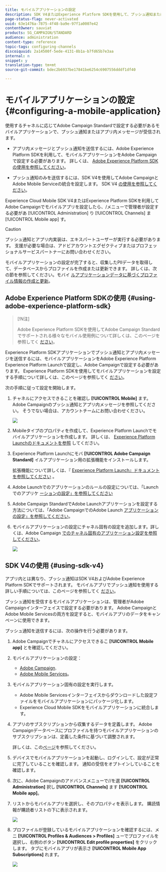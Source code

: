 ```yaml
---
title: モバイルアプリケーションの設定
description: SDK V4またはExperience Platform SDKを使用して、プッシュ通知またはアプリ内メッセージを送信するAdobe Campaignの設定方法を確認します。
page-status-flag: never-activated
uuid: 63e1476a-7875-4f48-ba9e-97f1a0007e42
contentOwner: sauviat
products: SG_CAMPAIGN/STANDARD
audience: administration
content-type: reference
topic-tags: configuring-channels
discoiquuid: 2a14500f-5ede-4131-8b1a-b7fd65b7e3aa
internal: n
snippet: y
translation-type: tm+mt
source-git-commit: bdec2b6937be17841be6254c6907556dddf1df40

---
```



# モバイルアプリケーションの設定{#configuring-a-mobile-application}

使用するチャネルに応じてAdobe Campaign Standardで設定する必要があるモバイルアプリケーションで、プッシュ通知またはアプリ内メッセージが受信されます。

* アプリ内メッセージとプッシュ通知を送信するには、Adobe Experience Platform SDKを利用して、モバイルアプリケーションをAdobe Campaignで設定する必要があります。 詳しくは、 [Adobe Experience Platform SDKの使用を参照してください](#using-adobe-experience-platform-sdk)。

* プッシュ通知のみを送信するには、SDK V4を使用してAdobe CampaignとAdobe Mobile Serviceの統合を設定します。 SDK V4 [の使用を参照してください](#using-sdk-v4)。

Experience Cloud Mobile SDK V4またはExperience Platform SDKを利用してAdobe Campaignでモバイルアプリを設定したら、/メニューで管理者が設定する必要があ [!UICONTROL Administration] り [!UICONTROL Channels] ま [!UICONTROL Mobile app] す。

>[!CAUTION]
>
>プッシュ通知とアプリ内実装は、エキスパートユーザーが実行する必要があります。 支援が必要な場合は、アドビアカウントエグゼクティブまたはプロフェッショナルサービスパートナーにお問い合わせください。

モバイルアプリケーションの設定が完了すると、収集したPIIデータを取得して、データベースからプロファイルを作成または更新できます。 詳しくは、次の節を参照してください。モバイ [ルアプリケーションデータに基づくプロファイル情報の作成と更新](../../channels/using/updating-profile-with-mobile-app-data.md)。

## Adobe Experience Platform SDKの使用 {#using-adobe-experience-platform-sdk}

>[!N注]
>
>Adobe Experience Platform SDKを使用してAdobe Campaign Standardでサポートされる様々なモバイル使用例について詳しくは、このページを参照してく [ださい](https://helpx.adobe.com/campaign/kb/configure-launch-rules-acs-use-cases.html)。

Experience Platform SDKアプリケーションでプッシュ通知とアプリ内メッセージを送信するには、モバイルアプリケーションをAdobe Experience Platform Experience Platform Launchで設定し、Adobe Campaignで設定する必要があります。 Experience Platform SDKを使用してモバイルアプリケーションを設定する手順について詳しくは、このページを参照してく [ださい](https://helpx.adobe.com/campaign/kb/configuring-app-sdkv4.html)。

次の手順に従って設定を開始します。

1. チャネルにアクセスできることを確認し **[!UICONTROL Mobile]** ます。Adobe Campaignのプッシュ通知とアプリ内メッセージを参照してください。 そうでない場合は、アカウントチームにお問い合わせください。

   ![](assets/launch_1.png)

1. Mobileタイプのプロパティを作成して、Experience Platform Launchでモバイルアプリケーションを作成します。 詳しくは、 [Experience Platform Launchのドキュメントを参照](https://aep-sdks.gitbook.io/docs/getting-started/create-a-mobile-property#create-a-new-mobile-property) してください。
1. Experience Platform Launchにモバ **[!UICONTROL Adobe Campaign Standard]** イルアプリケーション用の拡張機能をインストールします。

   拡張機能について詳しくは、『 [Experience Platform Launch』ドキュメントを参照してください](https://aep-sdks.gitbook.io/docs/using-mobile-extensions/adobe-campaign-standard) 。

1. Adobe Launchでのアプリケーションのルールの設定については、「Launchでのアプリケ [ーションの設定」を参照してください](https://helpx.adobe.com/campaign/kb/config-app-in-launch.html#Step1Createdataelements)
1. Adobe Campaign StandardでAdobe Launchアプリケーションを設定する方法については、「Adobe CampaignでのAdobe Launch [アプリケーションの設定」を参照してください](https://helpx.adobe.com/campaign/kb/configuring-app-sdk.html#SettingupyourAdobeLaunchapplicationinAdobeCampaign)。
1. モバイルアプリケーションの設定にチャネル固有の設定を追加します。詳しくは、Adobe Campaign [でのチャネル固有のアプリケーション設定を参照してください](https://helpx.adobe.com/campaign/kb/configuring-app-sdk.html#ChannelspecificapplicationconfigurationinAdobeCampaign)。

   ![](assets/launch_2.png)

## SDK V4の使用 {#using-sdk-v4}

アプリ内とは異なり、プッシュ通知はSDK V4およびAdobe Experience Platform SDKでサポートされます。 モバイルアプリでプッシュ通知を使用する詳しい手順については、このページを参照してく [ださい](https://helpx.adobe.com/campaign/kb/configuring-app-sdkv4.html)。

プッシュ通知を受信するモバイルアプリケーションは、管理者がAdobe Campaignインターフェイスで設定する必要があります。 Adobe CampaignとAdobe Mobile Servicesの両方を設定すると、モバイルアプリのデータをキャンペーンに使用できます。

プッシュ通知を送信するには、次の操作を行う必要があります。

1. Adobe Campaignでチャネルにアクセスできるこ **[!UICONTROL Mobile app]** とを確認してください。
1. モバイルアプリケーションの設定：

   * [Adobe Campaign](https://helpx.adobe.com/campaign/kb/configuring-app-sdkv4.html#SettingupamobileapplicationinAdobeCampaign).
   * [Adobe Mobile Services](https://helpx.adobe.com/campaign/kb/configuring-app-sdkv4.html#ConfiguringamobileapplicationinAdobeMobileServices)。

1. モバイルアプリケーション固有の設定を実行します。

   * Adobe Mobile Servicesインターフェイスからダウンロードした設定ファイルをモバイルアプリケーションにパッケージ化します。
   * Experience Cloud Mobile SDKをモバイルアプリケーションに統合します。

1. アプリのサブスクリプションから収集するデータを定義します。 Adobe Campaignデータベースにプロファイルを持つモバイルアプリケーションのサブスクリプションは、定義した条件に基づいて調整されます。

   詳しくは、この[ページ](https://helpx.adobe.com/campaign/kb/configuring-app-sdkv4.html#Collectingsubscribersdatafromamobileapplication)を参照してください。

1. デバイスでモバイルアプリケーションを起動し、ログインして、設定が正常に完了していることを確認します。 通知の受信をオプトインしていることを確認します。
1. 次に、Adobe Campaignのアドバンスメニューで//を選 **[!UICONTROL Administration]** 択し **[!UICONTROL Channels]** ます **[!UICONTROL Mobile app]**。
1. リストからモバイルアプリを選択し、そのプロパティを表示します。 購読情報が購読者リストの下に表示されます。

   ![](assets/push_notif_mobile_app.png)

1. プロファイルが登録しているモバイルアプリケーションを確認するには、メニ **[!UICONTROL Profiles & Audiences > Profiles]** ューでプロファイルを選択し、右側のボタン **[!UICONTROL Edit profile properties]** をクリックします。 タブにモバイルアプリが表示さ **[!UICONTROL Mobile App Subscriptions]** れます。

   ![](assets/push_notif_subscriptions.png)
